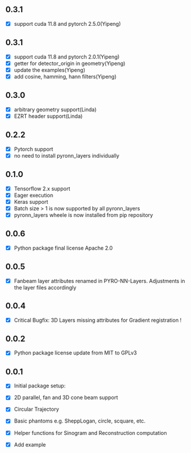 ## 0.3.1

* [x] support cuda 11.8 and pytorch 2.5.0(Yipeng)

## 0.3.1

* [x] support cuda 11.8 and pytorch 2.0.1(Yipeng)
* [x] getter for detector_origin in geometry(Yipeng)
* [x] update the examples(Yipeng)
* [x] add cosine, hamming, hann filters(Yipeng)

## 0.3.0

* [x] arbitrary geometry support(Linda)
* [x] EZRT header support(Linda)

## 0.2.2

* [x] Pytorch support
* [x] no need to install pyronn_layers individually

## 0.1.0

* [x]  Tensorflow 2.x support
* [x]  Eager execution
* [x]  Keras support
* [x]  Batch size > 1 is now supported by all pyronn_layers
* [x]  pyronn_layers wheele is now installed from pip repository

## 0.0.6

* [x]  Python package final license Apache 2.0

## 0.0.5

* [x]  Fanbeam layer attributes renamed in PYRO-NN-Layers. Adjustments in the layer files accordingly

## 0.0.4

* [x] Critical Bugfix: 3D Layers missing attributes for Gradient registration !

## 0.0.2

* [x]  Python package license update from MIT to GPLv3

## 0.0.1

* [x]  Initial package setup:
* [x]  2D parallel, fan and 3D cone beam support
* [x]  Circular Trajectory
* [x]  Basic phantoms e.g. SheppLogan, circle, scquare, etc.
* [x]  Helper functions for Sinogram and Reconstruction computation
* [x]  Add example

